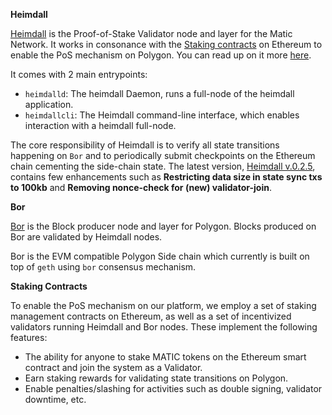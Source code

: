 **Heimdall**

[Heimdall](https://github.com/maticnetwork/heimdall) is the Proof-of-Stake Validator node and layer for the Matic Network. It works in consonance with the [Staking contracts](https://github.com/maticnetwork/contracts/tree/master/contracts/staking) on Ethereum to enable the PoS mechanism on Polygon. You can read up on it more [here](https://blog.matic.network/heimdall-and-bor-matic-validator-and-block-production-layers/).

It comes with 2 main entrypoints:

* `heimdalld`: The heimdall Daemon, runs a full-node of the heimdall application.
* `heimdallcli`: The Heimdall command-line interface, which enables interaction with a heimdall full-node.

The core responsibility of Heimdall is to verify all state transitions happening on `Bor` and to periodically submit checkpoints on the Ethereum chain cementing the side-chain state. The latest version, [Heimdall v.0.2.5](https://github.com/maticnetwork/heimdall/releases/tag/v0.2.5), contains few enhancements such as **Restricting data size in state sync txs to 100kb** and **Removing nonce-check for (new) validator-join**.

**Bor**

[Bor](https://github.com/maticnetwork/bor) is the Block producer node and layer for Polygon. Blocks produced on Bor are validated by Heimdall nodes.

Bor is the EVM compatible Polygon Side chain which currently is built on top of `geth` using `bor` consensus mechanism.

**Staking Contracts**

To enable the PoS mechanism on our platform, we employ a set of staking management contracts on Ethereum, as well as a set of incentivized validators running Heimdall and Bor nodes. These implement the following features:

* The ability for anyone to stake MATIC tokens on the Ethereum smart contract and join the system as a Validator.
* Earn staking rewards for validating state transitions on Polygon.
* Enable penalties/slashing for activities such as double signing, validator downtime, etc.
